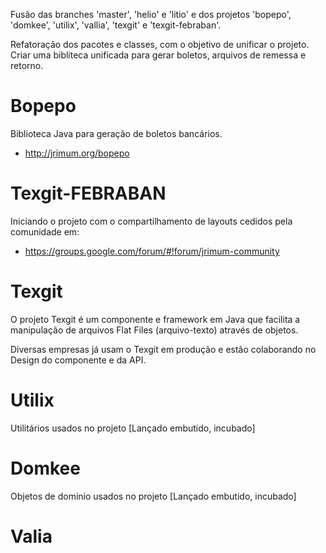 

Fusão das branches 'master', 'helio' e 'litio' e dos projetos 'bopepo', 
'domkee', 'utilix', 'vallia', 'texgit' e 'texgit-febraban'.

Refatoração dos pacotes e classes, com o objetivo de unificar o projeto.
Criar uma bibliteca unificada para gerar boletos, arquivos de remessa e retorno.

Bopepo
======

Biblioteca Java para geração de boletos bancários.

 * http://jrimum.org/bopepo


Texgit-FEBRABAN
======

Iniciando o projeto com o compartilhamento de layouts cedidos pela comunidade em: 

 * https://groups.google.com/forum/#!forum/jrimum-community

Texgit
======

O projeto Texgit é um componente e framework em Java que facilita 
a manipulação de arquivos Flat Files (arquivo-texto) através de objetos.

Diversas empresas já usam o Texgit em produção e estão colaborando no Design do componente e da API.


Utilix
======

Utilitários usados no projeto [Lançado embutido, incubado]


Domkee
======

Objetos de domínio usados no projeto [Lançado embutido, incubado]

Valia
======
